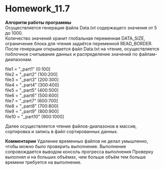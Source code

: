 # Homework_11.7

**Алгоритм работы программы**\
Осуществляется генерация файла Data.txt содержащего значения от 5 до 1000.\
Количество значений хранит глобальная переменная DATA_SIZE, ограничение блока для чтения задаётся переменной READ_BORDER.\
После генерации открывается файл Data.txt на чтение, осуществляется поблочное считывание данных и распределение значений по файлам-диапазонам.

file1 = "_part1" (0:100]\
file2 = "_part2" (100:200]\
file3 = "_part3" (200:300]\
file4 = "_part4" (300:400]\
file5 = "_part5" (400:500]\
file6 = "_part6" (500:600]\
file7 = "_part7" (600:700]\
file8 = "_part8" (700:800]\
file9 = "_part9" (800:900]\
file10 = "_part10" (900:1000]

Далее осуществляется чтение файлов-диапазонов в массив, сортировка и запись в файл сортированных данных.

**Комментарии**
Удаление временных файлов не делал умышленно, чтобы можно было проверить выполнение.
Выполнение сопровождается выводом консоль прогресса выполнения
Проверку выполнял и на больших объёмах, чем больше объём тем больше времени требуется на выполнение.
